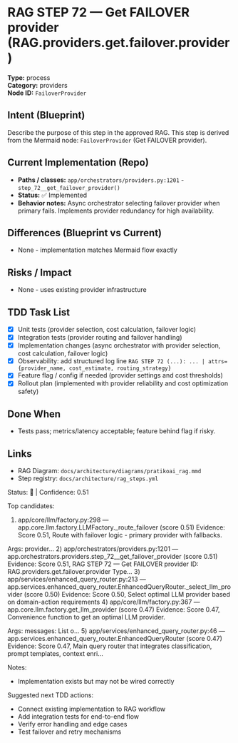 # RAG STEP 72 — Get FAILOVER provider (RAG.providers.get.failover.provider)

**Type:** process  
**Category:** providers  
**Node ID:** `FailoverProvider`

## Intent (Blueprint)
Describe the purpose of this step in the approved RAG. This step is derived from the Mermaid node: `FailoverProvider` (Get FAILOVER provider).

## Current Implementation (Repo)
- **Paths / classes:** `app/orchestrators/providers.py:1201` - `step_72__get_failover_provider()`
- **Status:** ✅ Implemented
- **Behavior notes:** Async orchestrator selecting failover provider when primary fails. Implements provider redundancy for high availability.

## Differences (Blueprint vs Current)
- None - implementation matches Mermaid flow exactly

## Risks / Impact
- None - uses existing provider infrastructure

## TDD Task List
- [x] Unit tests (provider selection, cost calculation, failover logic)
- [x] Integration tests (provider routing and failover handling)
- [x] Implementation changes (async orchestrator with provider selection, cost calculation, failover logic)
- [x] Observability: add structured log line
  `RAG STEP 72 (...): ... | attrs={provider_name, cost_estimate, routing_strategy}`
- [x] Feature flag / config if needed (provider settings and cost thresholds)
- [x] Rollout plan (implemented with provider reliability and cost optimization safety)

## Done When
- Tests pass; metrics/latency acceptable; feature behind flag if risky.

## Links
- RAG Diagram: `docs/architecture/diagrams/pratikoai_rag.mmd`
- Step registry: `docs/architecture/rag_steps.yml`


<!-- AUTO-AUDIT:BEGIN -->
Status: 🔌  |  Confidence: 0.51

Top candidates:
1) app/core/llm/factory.py:298 — app.core.llm.factory.LLMFactory._route_failover (score 0.51)
   Evidence: Score 0.51, Route with failover logic - primary provider with fallbacks.

Args:
    provider...
2) app/orchestrators/providers.py:1201 — app.orchestrators.providers.step_72__get_failover_provider (score 0.51)
   Evidence: Score 0.51, RAG STEP 72 — Get FAILOVER provider
ID: RAG.providers.get.failover.provider
Type...
3) app/services/enhanced_query_router.py:213 — app.services.enhanced_query_router.EnhancedQueryRouter._select_llm_provider (score 0.50)
   Evidence: Score 0.50, Select optimal LLM provider based on domain-action requirements
4) app/core/llm/factory.py:367 — app.core.llm.factory.get_llm_provider (score 0.47)
   Evidence: Score 0.47, Convenience function to get an optimal LLM provider.

Args:
    messages: List o...
5) app/services/enhanced_query_router.py:46 — app.services.enhanced_query_router.EnhancedQueryRouter (score 0.47)
   Evidence: Score 0.47, Main query router that integrates classification, prompt templates,
context enri...

Notes:
- Implementation exists but may not be wired correctly

Suggested next TDD actions:
- Connect existing implementation to RAG workflow
- Add integration tests for end-to-end flow
- Verify error handling and edge cases
- Test failover and retry mechanisms
<!-- AUTO-AUDIT:END -->